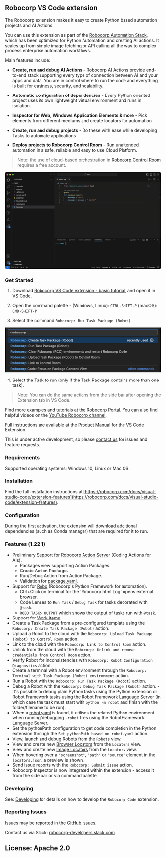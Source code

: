## Robocorp VS Code extension

The Robocorp extension makes it easy to create Python based automation projects and AI Actions.

You can use this extension as part of the [Robocorp Automation Stack](https://github.com/robocorp/rcc), which has been optimized for Python Automation and creating AI actions. It scales up from simple image fetching or API calling all the way to complex process enterprise automation workflows.

Main features include:

-   **Create, run and debug AI Actions** - Robocorp AI Actions provide end-to-end stack supporting every type of connection between AI and your apps and data. You are in control where to run the code and everything is built for easiness, security, and scalability. 

-   **Automatic configuration of dependencies** - Every Python oriented project uses its own lightweight virtual environment and runs in isolation.

-   **Inspector for Web, Windows Application Elements & more** - Pick elements from different mediums and create locators for automation

-   **Create, run and debug projects** - Do these with ease while developing Tasks to automate applications

-   **Deploy projects to Robocorp Control Room** - Run unattended automation in a safe, reliable and easy to use Cloud Platform.

> Note: the use of cloud-based orchestration in [Robocorp Control Room](https://cloud.robocorp.com/) requires a free account.

![Example of a Robot running with the extension](images/gif_run.gif)

### Get Started

1. Download [Robocorp VS Code extension - basic tutorial](https://robocorp.com/portal/robot/robocorp/example-vscode-basics), and open it in VS Code.

2. Open the command palette - (Windows, Linux): `CTRL-SHIFT-P` (macOS): `CMD-SHIFT-P`

3. Select the command `Robocorp: Run Task Package (Robot)`

![image of command palette](images/command-palette.png)

4. Select the Task to run (only if the Task Package contains more than one task).

> Note: You can do the same actions from the side bar after opening the Extension tab in VS Code.

Find more examples and tutorials at the [Robocorp Portal](https://robocorp.com/robots/).
You can also find helpful videos on the [YouTube Robocorp channel](https://www.youtube.com/watch?v=FaN7IUA8a0w&list=PLfXJKwwF049Dpl35x7i6sTTvIzlUaMChU).

Full instructions are available at the [Product Manual](https://robocorp.com/docs/product-manuals/robocorp-code) for the VS Code Extension.

This is under active development, so please [contact us](https://robocorp.com/contact-us) for issues and feature requests.

### Requirements

Supported operating systems: Windows 10, Linux or Mac OS.

### Installation

Find the full installation instructions at [https://robocorp.com/docs/visual-studio-code/extension-features](https://robocorp.com/docs/visual-studio-code/extension-features).

### Configuration

During the first activation, the extension will download additional dependencies (such as Conda manager) that are required for it to run.

### Features (1.22.1)

-   Preliminary Support for [Robocorp Action Server](https://github.com/robocorp/robocorp/action_server) (Coding Actions for AIs).
    - Packages view supporting Action Packages.
    - Create Action Package.
    - Run/Debug Action from Action Package.
    - Validation for [package.yaml](https://github.com/robocorp/robocorp/blob/master/action_server/docs/guides/01-package-yaml.md).
-   Support for [Robo](https://github.com/robocorp/robocorp) (Robocorp's Python Framework for automation).
    -   Ctrl+Click on terminal for the 'Robocorp html Log` opens external browser.
    -   Code Lenses to `Run Task` / `Debug Task` for tasks decorated with `@task`.
    -   `ROBO TASKS OUTPUT` which shows the output of tasks run with `@task`.
-   Support for [Work Items](https://robocorp.com/docs/developer-tools/visual-studio-code/extension-features#using-work-items).
-   Create a Task Package from a pre-configured template using the `Robocorp: Create Task Package (Robot)` action.
-   Upload a Robot to the cloud with the `Robocorp: Upload Task Package (Robot) to Control Room` action.
-   Link to the cloud with the `Robocorp: Link to Control Room` action.
-   Unlink from the cloud with the `Robocorp: Unlink and remove credentials from Control Room` action.
-   Verify Robot for inconsistencies with `Robocorp: Robot Configuration Diagnostics` action.
-   Create a terminal with a Robot environment through the `Robocorp: Terminal with Task Package (Robot) environment` action.
-   Run a Robot with the `Robocorp: Run Task Package (Robot)` action.
-   Debug a Robot with the `Robocorp: Debug Task Package (Robot)` action. - It's possible to debug plain Python tasks using the Python extension or Robot Framework tasks using the Robot Framework Language Server (in which case the task must start with `python -m robot` and finish with the folder/filename to be run).
-   When a [robot.yaml](https://robocorp.com/docs/setup/robot-yaml-format) is found, it utilises the related Python environment when running/debugging `.robot` files using the RobotFramework Language Server.
-   Set the pythonPath configuration to get code completion in the Python extension through the `Set pythonPath based on robot.yaml` action.
-   View, launch and debug Robots from the `Robots` view.
-   View and create new [Browser Locators](https://robocorp.com/docs/development-howtos/browser/how-to-find-user-interface-elements-using-locators-in-web-applications) from the `Locators` view.
-   View and create new [Image Locators](https://robocorp.com/docs/product-manuals/robocorp-lab/locating-and-targeting-user-interface-elements-in-robocorp-lab) from the `Locators` view.
-   When hovering over a `"screenshot"`, `"path"` or `"source"` element in the `locators.json`, a preview is shown.
-   Send issue reports with the `Robocorp: Submit issue` action.
-   Robocorp Inspector is now integrated within the extension - access it from the side bar or via command palette

### Developing

See: [Developing](docs/develop.md) for details on how to develop the `Robocorp Code` extension.

### Reporting Issues

Issues may be reported in the [GitHub Issues](https://github.com/robocorp/robotframework-lsp/issues/new/choose).

Contact us via Slack: [robocorp-developers.slack.com](https://robocorp-developers.slack.com/ssb/redirect)

## License: Apache 2.0
